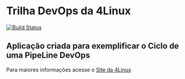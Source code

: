 # Trilha DevOps da 4Linux

<!-- Altere a Flag abaixo com sua URL do Travis -->
[![Build Status](https://travis-ci.com/rafa-0713/DevOpsLab-HelloWorld.svg?branch=master)](https://travis-ci.com/rafa-0713/DevOpsLab-HelloWorld)

## Aplicação criada para exemplificar o Ciclo de uma PipeLine DevOps


Para maiores informações acesse o [Site da 4Linux](https://www.4linux.com.br/cursos/devops)
